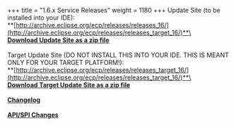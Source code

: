 +++
title = "1.6.x Service Releases"
weight = 1180
+++
Update Site (to be installed into your IDE):\
**[http://archive.eclipse.org/ecp/releases/releases_16/](http://archive.eclipse.org/ecp/releases/releases_target_16/)**\
\
**[Download Update Site as a zip file](http://www.eclipse.org/downloads/download.php?file=/ecp/releases/releases_16/161/161.zip)**\
\
Target Update Site (DO NOT INSTALL THIS INTO YOUR IDE. THIS IS MEANT ONLY FOR YOUR TARGET PLATFORM!):\
**[http://archive.eclipse.org/ecp/releases/releases_target_16/](http://archive.eclipse.org/ecp/releases/releases_target_16/)**\
\
**[Download Target Update Site as a zip file](http://www.eclipse.org/downloads/download.php?file=/ecp/releases/releases_target_16/161/161.zip)**\
\
**[Changelog](https://bugs.eclipse.org/bugs/buglist.cgi?query_format=advanced&product=ECP&target_milestone=1.6.0)**\
\
**[API/SPI Changes](https://www.eclipse.org/ecp/project-info/ECP_151_160_API_SPI_changes.html)**



